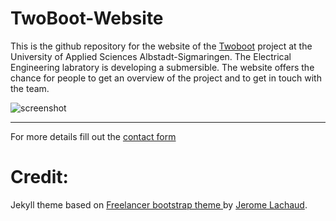 TwoBoot-Website
=========================
This is the github repository for the website of the [Twoboot](https://www.twoboot.de/) project at the University of Applied Sciences Albstadt-Sigmaringen. The Electrical Engineering labratory is developing a submersible. The website offers the chance for people to get an overview of the project and to get in touch with the team. 

![screenshot](https://www.twoboot.de/img/profile.png)

---------
For more details fill out the [contact form](https://www.twoboot.de/)

# Credit: 
Jekyll theme based on [Freelancer bootstrap theme ](http://startbootstrap.com/template-overviews/freelancer/) by [Jerome Lachaud](https://github.com/jeromelachaud/freelancer-theme). 
